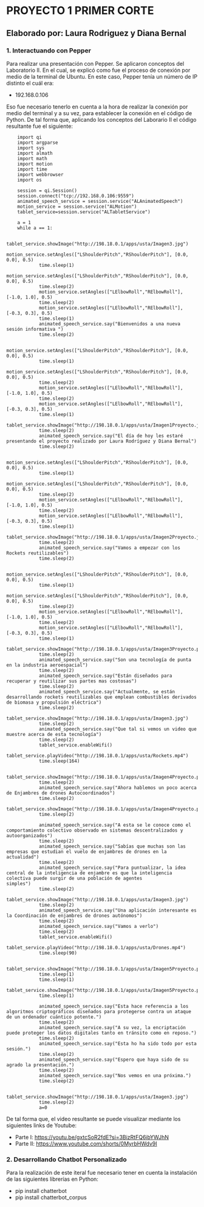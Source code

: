 # PROYECTO 1 PRIMER CORTE
## Elaborado por: Laura Rodriguez y Diana Bernal

### 1. Interactuando con Pepper
Para realizar una presentación con Pepper. Se aplicaron conceptos del Laboratorio II. En el cual, se explicó como fue el proceso de conexión por medio de la terminal de Ubuntu. En este caso, Pepper tenía un número de IP distinto el cuál era: </br>
+ 192.168.0.106

Eso fue necesario tenerlo en cuenta a la hora de realizar la conexión por medio del terminal y a su vez, para establecer la conexión en el código de Python. De tal forma que, aplicando los conceptos del Laborario II el código resultante fue el siguiente:</br>


		import qi
		import argparse
		import sys
		import almath
		import math
		import motion
		import time
		import webbrowser
		import os

		session = qi.Session()
		session.connect("tcp://192.168.0.106:9559")
		animated_speech_service = session.service("ALAnimatedSpeech")
		motion_service = session.service("ALMotion")
		tablet_service=session.service("ALTabletService")

		a = 1
		while a == 1:

				tablet_service.showImage("http://198.18.0.1/apps/usta/Imagen3.jpg")
        		motion_service.setAngles(["LShoulderPitch","RShoulderPitch"], [0.0, 0.0], 0.5)
        		time.sleep(1)
        		motion_service.setAngles(["LShoulderPitch","RShoulderPitch"], [0.0, 0.0], 0.5)
        		time.sleep(2)
        		motion_service.setAngles(["LElbowRoll","RElbowRoll"], [-1.0, 1.0], 0.5)
        		time.sleep(2)
	      		motion_service.setAngles(["LElbowRoll","RElbowRoll"], [-0.3, 0.3], 0.5)
        		time.sleep(1)
	      		animated_speech_service.say("Bienvenidos a una nueva sesión informativa ")
	      		time.sleep(2)

        		motion_service.setAngles(["LShoulderPitch","RShoulderPitch"], [0.0, 0.0], 0.5)
        		time.sleep(1)
        		motion_service.setAngles(["LShoulderPitch","RShoulderPitch"], [0.0, 0.0], 0.5)
        		time.sleep(2)
        		motion_service.setAngles(["LElbowRoll","RElbowRoll"], [-1.0, 1.0], 0.5)
        		time.sleep(2)
        		motion_service.setAngles(["LElbowRoll","RElbowRoll"], [-0.3, 0.3], 0.5)
        		time.sleep(1)
        		tablet_service.showImage("http://198.18.0.1/apps/usta/Imagen1Proyecto.jpg")
        		time.sleep(2)
        		animated_speech_service.say("El día de hoy les estaré presentando el proyecto realizado por Laura Rodríguez y Diana Bernal")
        		time.sleep(2)
	
        		motion_service.setAngles(["LShoulderPitch","RShoulderPitch"], [0.0, 0.0], 0.5)
        		time.sleep(1)
        		motion_service.setAngles(["LShoulderPitch","RShoulderPitch"], [0.0, 0.0], 0.5)
        		time.sleep(2)
        		motion_service.setAngles(["LElbowRoll","RElbowRoll"], [-1.0, 1.0], 0.5)
        		time.sleep(2)
        		motion_service.setAngles(["LElbowRoll","RElbowRoll"], [-0.3, 0.3], 0.5)
        		time.sleep(1)
        		tablet_service.showImage("http://198.18.0.1/apps/usta/Imagen2Proyecto.jpg")
        		time.sleep(2)
       			animated_speech_service.say("Vamos a empezar con los Rockets reutilizables")
        		time.sleep(2)
	
        		motion_service.setAngles(["LShoulderPitch","RShoulderPitch"], [0.0, 0.0], 0.5)
        		time.sleep(1)
       			motion_service.setAngles(["LShoulderPitch","RShoulderPitch"], [0.0, 0.0], 0.5)
        		time.sleep(2)
        		motion_service.setAngles(["LElbowRoll","RElbowRoll"], [-1.0, 1.0], 0.5)
        		time.sleep(2)
        		motion_service.setAngles(["LElbowRoll","RElbowRoll"], [-0.3, 0.3], 0.5)
        		time.sleep(1)
        		tablet_service.showImage("http://198.18.0.1/apps/usta/Imagen3Proyecto.png")
        		time.sleep(2)
        		animated_speech_service.say("Son una tecnología de punta en la industria aeroespacial")
        		time.sleep(2)
        		animated_speech_service.say("Están diseñados para recuperar y reutilizar sus partes mas costosas")
        		time.sleep(2)
        		animated_speech_service.say("Actualmente, se están desarrollando rockets reutilizables que emplean combustibles derivados de biomasa y propulsión eléctrica")
        		time.sleep(2)
        		tablet_service.showImage("http://198.18.0.1/apps/usta/Imagen3.jpg")
        		time.sleep(2)
        		animated_speech_service.say("Que tal si vemos un video que muestre acerca de esta tecnología")
        		time.sleep(2)
	      		tablet_service.enableWifi()
	      		tablet_service.playVideo("http://198.18.0.1/apps/usta/Rockets.mp4")
	      		time.sleep(164)

	      		tablet_service.showImage("http://198.18.0.1/apps/usta/Imagen4Proyecto.png")
        		time.sleep(2)
        		animated_speech_service.say("Ahora hablemos un poco acerca de Enjambres de drones Autocoordinados")
        		time.sleep(2)
        		tablet_service.showImage("http://198.18.0.1/apps/usta/Imagen4Proyecto.png")
        		time.sleep(2)

        		animated_speech_service.say("A esta se le conoce como el comportamiento colectivo observado en sistemas descentralizados y autoorganizados")
        		time.sleep(2)
	      		animated_speech_service.say("Sabías que muchas son las empresas que estudian el vuelo de enjambres de drones en la actualidad")
	      		time.sleep(2)
	      		animated_speech_service.say("Para puntualizar, la idea central de la inteligencia de enjambre es que la inteligencia colectiva puede surgir de una población de agentes 				simples")
	      		time.sleep(2)
	      		tablet_service.showImage("http://198.18.0.1/apps/usta/Imagen3.jpg")
	      		time.sleep(2)
        		animated_speech_service.say("Una aplicación interesante es la Coordinación de enjambres de drones autónomos")
	      		time.sleep(2)
	      		animated_speech_service.say("Vamos a verlo")
        		time.sleep(2)
	      		tablet_service.enableWifi()
	      		tablet_service.playVideo("http://198.18.0.1/apps/usta/Drones.mp4")
	      		time.sleep(90)
	
	      		tablet_service.showImage("http://198.18.0.1/apps/usta/Imagen5Proyecto.png")
        		time.sleep(1)
        		time.sleep(1)
        		tablet_service.showImage("http://198.18.0.1/apps/usta/Imagen5Proyecto.png")
        		time.sleep(1)

       			animated_speech_service.say("Esta hace referencia a los algoritmos criptográficos diseñados para protegerse contra un ataque de un ordenador cuántico potente.")
        		time.sleep(2)
        		animated_speech_service.say("A su vez, la encriptación puede proteger los datos digitales tanto en tránsito como en reposo.")
        		time.sleep(2)
        		animated_speech_service.say("Esta ho ha sido todo por esta sesión.")
        		time.sleep(2)
        		animated_speech_service.say("Espero que haya sido de su agrado la presentación.")
        		time.sleep(2)
	      		animated_speech_service.say("Nos vemos en una próxima.")
        		time.sleep(2)

	      		tablet_service.showImage("http://198.18.0.1/apps/usta/Imagen3.jpg")
	      		time.sleep(2) 
	      		a=0
De tal forma que, el video resultante se puede visualizar mediante los siguientes links de Youtube:

+ Parte I: https://youtu.be/gxtcSoR2fdE?si=3BizRtFQ6ibYWJhN
+ Parte II: https://www.youtube.com/shorts/0MyrbHWdv9I

### 2. Desarrollando Chatbot Personalizado
Para la realización de este iteral fue necesario tener en cuenta la instalación de las siguientes librerías en Python:</br>
+ pip install chatterbot
+ pip install chatterbot_corpus





